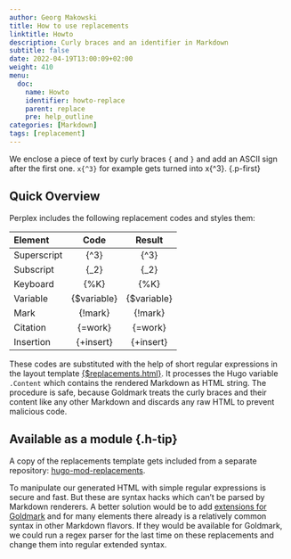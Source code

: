 ```yaml
---
author: Georg Makowski
title: How to use replacements
linktitle: Howto
description: Curly braces and an identifier in Markdown
subtitle: false
date: 2022-04-19T13:00:09+02:00
weight: 410
menu:
  doc:
    name: Howto
    identifier: howto-replace
    parent: replace
    pre: help_outline
categories: [Markdown]
tags: [replacement]
---
```


We enclose a piece of text by curly braces `{` and `}` and add an ASCII sign after the first one. `x{‍^3}` for example gets turned into x{^3}.
{.p-first} <!--more-->

## Quick Overview

Perplex includes the following replacement codes and styles them:

| Element     |     Code     |   Result    |
|:------------|:------------:|:-----------:|
| Superscript |    {‍^3}      |    {^3}     |
| Subscript   |    {‍_2}      |    {_2}     |
| Keyboard    |    {‍%K}      |    {%K}     |
| Variable    | {‍$variable}  | {$variable} |
| Mark        |   {‍!mark}    |   {!mark}   |
| Citation    |  {‍=work}     |  {=work}  |
| Insertion   |  {‍+insert}   |  {+insert}  |

These codes are substituted with the help of short regular expressions in the layout template [{$replacements.html}](/doc/appendix/replacements). It processes the Hugo variable `.Content` which contains the rendered Markdown as HTML string. The procedure is safe, because Goldmark treats the curly braces and their content like any other Markdown and discards any raw HTML to prevent malicious code.

## Available as a module {.h-tip}
A copy of the replacements template gets included from a separate repository: [hugo-mod-replacements](https://github.com/bowman2001/hugo-mod-replacements).

To manipulate our generated HTML with simple regular expressions is secure and fast. But these are syntax hacks which can’t be parsed by Markdown renderers. A better solution would be to add [extensions for Goldmark](https://github.com/yuin/goldmark/tree/master/extension) and for many elements there already is a relatively common syntax in other Markdown flavors. If they would be available for Goldmark, we could run a regex parser for the last time on these replacements and change them into regular extended syntax.
